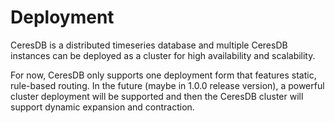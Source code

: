# Deployment
CeresDB is a distributed timeseries database and multiple CeresDB instances can be deployed as a cluster for high availability and scalability.

For now, CeresDB only supports one deployment form that features static, rule-based routing. In the future (maybe in 1.0.0 release version), a powerful cluster deployment will be supported and then the CeresDB cluster will support dynamic expansion and contraction.
